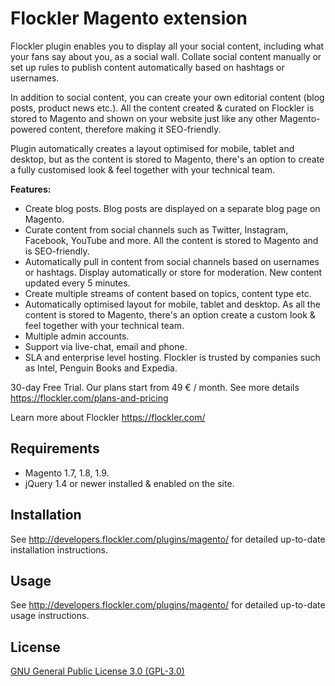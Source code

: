 Flockler Magento extension
==========================

Flockler plugin enables you to display all your social content, including what your fans say about you, as a social wall. Collate social content manually or set up rules to publish content automatically based on hashtags or usernames.

In addition to social content, you can create your own editorial content (blog posts, product news etc.). All the content created & curated on Flockler is stored to Magento and shown on your website just like any other Magento-powered content, therefore making it SEO-friendly.

Plugin automatically creates a layout optimised for mobile, tablet and desktop, but as the content is stored to Magento, there's an option to create a fully customised look & feel together with your technical team.

**Features:**

- Create blog posts. Blog posts are displayed on a separate blog page on Magento.
- Curate content from social channels such as Twitter, Instagram, Facebook, YouTube and more. All the content is stored to Magento and is SEO-friendly.
- Automatically pull in content from social channels based on usernames or hashtags. Display automatically or store for moderation. New content updated every 5 minutes.
- Create multiple streams of content based on topics, content type etc.
- Automatically optimised layout for mobile, tablet and desktop. As all the content is stored to Magento, there's an option create a custom look & feel together with your technical team.
- Multiple admin accounts.
- Support via live-chat, email and phone.
- SLA and enterprise level hosting. Flockler is trusted by companies such as Intel, Penguin Books and Expedia.

30-day Free Trial. Our plans start from 49 € / month. See more details https://flockler.com/plans-and-pricing

Learn more about Flockler https://flockler.com/


## Requirements

- Magento 1.7, 1.8, 1.9.
- jQuery 1.4 or newer installed & enabled on the site.


## Installation

See http://developers.flockler.com/plugins/magento/ for detailed up-to-date installation instructions.


## Usage

See http://developers.flockler.com/plugins/magento/ for detailed up-to-date usage instructions.


## License

[GNU General Public License 3.0 (GPL-3.0)](https://opensource.org/licenses/GPL-3.0)

